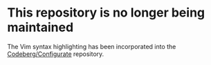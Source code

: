 # This repository is no longer being maintained #
The Vim syntax highlighting has been incorporated into the [Codeberg/Configurate](https://codeberg.org/PaulPritchard/Configurate) repository.
